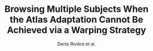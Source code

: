 ---
cat: gaia
subcat: architecture
bestof: false
author: Denis Rivière et al.
title: Browsing Multiple Subjects When the Atlas Adaptation Cannot Be Achieved via a Warping Strategy
journal: Frontiers in Neuroinformatics
year: 2022
type: article
url: https -//www.frontiersin.org/articles/10.3389/fninf.2022.803934
doi: 10.3389/fninf.2022.803934
---